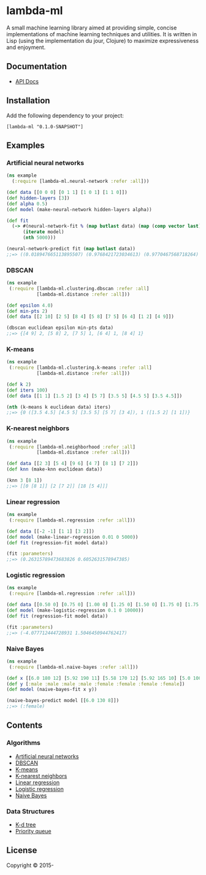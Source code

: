 # lambda-ml

A small machine learning library aimed at providing simple, concise
implementations of machine learning techniques and utilities. It is written in
Lisp (using the implementation du jour, Clojure) to maximize expressiveness and
enjoyment.

## Documentation

* [API Docs](https://cloudkj.github.io/lambda-ml/)

## Installation

Add the following dependency to your project:

    [lambda-ml "0.1.0-SNAPSHOT"]

## Examples

### Artificial neural networks

```clojure
(ns example
  (:require [lambda-ml.neural-network :refer :all]))

(def data [[0 0 0] [0 1 1] [1 0 1] [1 1 0]])
(def hidden-layers [3])
(def alpha 0.5)
(def model (make-neural-network hidden-layers alpha))

(def fit
  (-> #(neural-network-fit % (map butlast data) (map (comp vector last) data))
      (iterate model)
      (nth 5000)))

(neural-network-predict fit (map butlast data))
;;=> ((0.018947665113895507) (0.9768421723034613) (0.9770467568718264) (0.03108874342427228))
```

### DBSCAN

```clojure
(ns example
 (:require [lambda-ml.clustering.dbscan :refer :all]
           [lambda-ml.distance :refer :all]))

(def epsilon 4.0)
(def min-pts 2)
(def data [[2 10] [2 5] [8 4] [5 8] [7 5] [6 4] [1 2] [4 9]])

(dbscan euclidean epsilon min-pts data)
;;=> {[4 9] 2, [5 8] 2, [7 5] 1, [6 4] 1, [8 4] 1}
```

### K-means

```clojure
(ns example
 (:require [lambda-ml.clustering.k-means :refer :all]
           [lambda-ml.distance :refer :all]))

(def k 2)
(def iters 100)
(def data [[1 1] [1.5 2] [3 4] [5 7] [3.5 5] [4.5 5] [3.5 4.5]])

(nth (k-means k euclidean data) iters)
;;=> {0 ([3.5 4.5] [4.5 5] [3.5 5] [5 7] [3 4]), 1 ([1.5 2] [1 1])}
```

### K-nearest neighbors

```clojure
(ns example
 (:require [lambda-ml.neighborhood :refer :all]
           [lambda-ml.distance :refer :all]))

(def data [[2 3] [5 4] [9 6] [4 7] [8 1] [7 2]])
(def knn (make-knn euclidean data))

(knn 3 [8 1])
;;=> [[0 [8 1]] [2 [7 2]] [18 [5 4]]]
```

### Linear regression

```clojure
(ns example
 (:require [lambda-ml.regression :refer :all]))

(def data [[-2 -1] [1 1] [3 2]])
(def model (make-linear-regression 0.01 0 5000))
(def fit (regression-fit model data))

(fit :parameters)
;;=> (0.26315789473683826 0.6052631578947385)
```

### Logistic regression

```clojure
(ns example
 (:require [lambda-ml.regression :refer :all]))

(def data [[0.50 0] [0.75 0] [1.00 0] [1.25 0] [1.50 0] [1.75 0] [1.75 1] [2.00 0] [2.25 1] [2.50 0] [2.75 1] [3.00 0] [3.25 1] [3.50 0] [4.00 1] [4.25 1] [4.50 1] [4.75 1] [5.00 1] [5.50 1]])
(def model (make-logistic-regression 0.1 0 10000))
(def fit (regression-fit model data))

(fit :parameters)
;;=> (-4.077712444728931 1.5046450944762417)
```

### Naive Bayes

```clojure
(ns example
 (:require [lambda-ml.naive-bayes :refer :all]))

(def x [[6.0 180 12] [5.92 190 11] [5.58 170 12] [5.92 165 10] [5.0 100 6] [5.5 150 8] [5.42 130 7] [5.75 150 9]])
(def y [:male :male :male :male :female :female :female :female])
(def model (naive-bayes-fit x y))

(naive-bayes-predict model [[6.0 130 8]])
;;=> (:female)
```

## Contents

### Algorithms

* [Artificial neural networks](https://cloudkj.github.io/lambda-ml/lambda-ml.neural-network.html)
* [DBSCAN](https://cloudkj.github.io/lambda-ml/lambda-ml.clustering.dbscan.html)
* [K-means](https://cloudkj.github.io/lambda-ml/lambda-ml.clustering.k-means.html)
* [K-nearest neighbors](https://cloudkj.github.io/lambda-ml/lambda-ml.neighborhood.html)
* [Linear regression](https://cloudkj.github.io/lambda-ml/lambda-ml.regression.html)
* [Logistic regression](https://cloudkj.github.io/lambda-ml/lambda-ml.regression.html)
* [Naive Bayes](https://cloudkj.github.io/lambda-ml/lambda-ml.naive-bayes.html)

### Data Structures

* [K-d tree](https://cloudkj.github.io/lambda-ml/lambda-ml.data.kd-tree.html)
* [Priority queue](https://cloudkj.github.io/lambda-ml/lambda-ml.data.priority-queue.html)

## License

Copyright © 2015-
